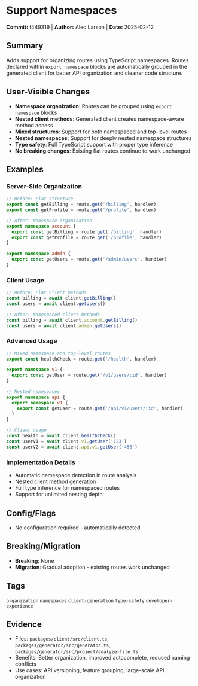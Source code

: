 # Support Namespaces

**Commit:** f449319 | **Author:** Alec Larson | **Date:** 2025-02-12

## Summary

Adds support for organizing routes using TypeScript namespaces. Routes declared within `export namespace` blocks are automatically grouped in the generated client for better API organization and cleaner code structure.

## User-Visible Changes

- **Namespace organization**: Routes can be grouped using `export namespace` blocks
- **Nested client methods**: Generated client creates namespace-aware method access
- **Mixed structures**: Support for both namespaced and top-level routes
- **Nested namespaces**: Support for deeply nested namespace structures
- **Type safety**: Full TypeScript support with proper type inference
- **No breaking changes**: Existing flat routes continue to work unchanged

## Examples

### Server-Side Organization
```ts
// Before: Flat structure
export const getBilling = route.get('/billing', handler)
export const getProfile = route.get('/profile', handler)

// After: Namespace organization
export namespace account {
  export const getBilling = route.get('/billing', handler)
  export const getProfile = route.get('/profile', handler)
}

export namespace admin {
  export const getUsers = route.get('/admin/users', handler)
}
```

### Client Usage
```ts
// Before: Flat client methods
const billing = await client.getBilling()
const users = await client.getUsers()

// After: Namespaced client methods
const billing = await client.account.getBilling()
const users = await client.admin.getUsers()
```

### Advanced Usage
```ts
// Mixed namespace and top-level routes
export const healthCheck = route.get('/health', handler)

export namespace v1 {
  export const getUser = route.get('/v1/users/:id', handler)
}

// Nested namespaces
export namespace api {
  export namespace v1 {
    export const getUser = route.get('/api/v1/users/:id', handler)
  }
}

// Client usage
const health = await client.healthCheck()
const userV1 = await client.v1.getUser('123')
const userV2 = await client.api.v1.getUser('456')
```

### Implementation Details
- Automatic namespace detection in route analysis
- Nested client method generation
- Full type inference for namespaced routes
- Support for unlimited nesting depth

## Config/Flags
- No configuration required - automatically detected

## Breaking/Migration
- **Breaking**: None
- **Migration**: Gradual adoption - existing routes work unchanged

## Tags
`organization` `namespaces` `client-generation` `type-safety` `developer-experience`

## Evidence
- Files: `packages/client/src/client.ts`, `packages/generator/src/generator.ts`, `packages/generator/src/project/analyze-file.ts`
- Benefits: Better organization, improved autocomplete, reduced naming conflicts
- Use cases: API versioning, feature grouping, large-scale API organization